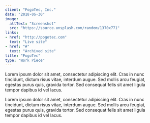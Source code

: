 ```yaml
---
client: "PogoTec, Inc."
date: "2018-06-30"
image:
  altText: "Screenshot"
  src: "https://source.unsplash.com/random/1370x771"
links:
- href: "http://pogotec.com"
  text: "Live site"
- href: "#"
  text: "Archived site"
title: "PogoTec"
type: "Work Piece"
---
```


Lorem ipsum dolor sit amet, consectetur adipiscing elit. Cras in nunc tincidunt, dictum risus vitae, interdum augue. Sed mollis arcu feugiat, egestas purus quis, gravida tortor. Sed consequat felis sit amet ligula tempor dapibus id vel lacus.

Lorem ipsum dolor sit amet, consectetur adipiscing elit. Cras in nunc tincidunt, dictum risus vitae, interdum augue. Sed mollis arcu feugiat, egestas purus quis, gravida tortor. Sed consequat felis sit amet ligula tempor dapibus id vel lacus.
